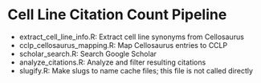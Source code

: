# Cell Line Citation Count Pipeline

* extract_cell_line_info.R: Extract cell line synonyms from Cellosaurus
* cclp_cellosaurus_mapping.R: Map Cellosaurus entries to CCLP
* scholar_search.R: Search Google Scholar 
* analyze_citations.R: Analyze and filter resulting citations
* slugify.R: Make slugs to name cache files; this file is not called directly